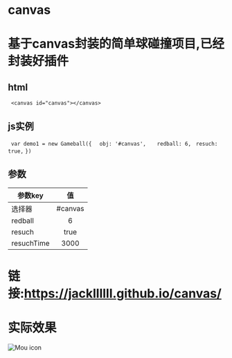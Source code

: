 # canvas
# 基于canvas封装的简单球碰撞项目,已经封装好插件

## html
`  <canvas id="canvas"></canvas> `

## js实例
`  var demo1 = new Gameball({ `
  `  obj: '#canvas',`
 `   redball: 6,`
   ` resuch: true,`
`}) `
## 参数
| 参数key       | 值           |
| ------------- |:-------------:| 
| 选择器      | #canvas | 
| redball      | 6      |   ###生成红球数量
| resuch | true     |       ###是否重刷新
| resuchTime | 3000     |   ###重刷新红球时间间距  默认3000 

# 链接:https://jackllllll.github.io/canvas/

# 实际效果
![Mou icon](https://github.com/Jackllllll/canvas/blob/master/demo.png)
